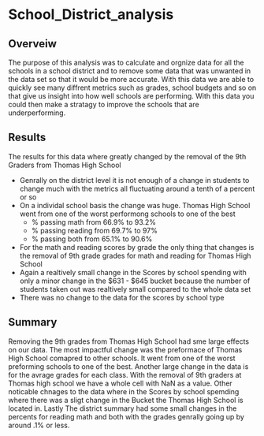 # School_District_analysis

## Overveiw
The purpose of this analysis was to calculate and orgnize data for all the schools in a school district and to remove some data that was unwanted in the data set so that it would be more accurate. With this data we are able to quickly see many diffrent metrics such as grades, school budgets and so on that give us insight into how well schools are performing. With this data you could then make a stratagy to improve the schools that are underperforming.  

## Results
The results for this data where greatly changed by the removal of the 9th Graders from Thomas High School
* Genrally on the district level it is not enough of a change in students to change much with the metrics all fluctuating around a tenth of a percent or so
* On a individal school basis the change was huge. Thomas High School went from one of the worst performong schools to one of the best
  * % passing math from 66.9% to 93.2%   
  * % passing reading from 69.7% to 97%
  * % passing both from 65.1% to 90.6%
 * For the math and reading scores by grade the only thing that changes is the removal of 9th grade grades for math and reading for Thomas High School
 * Again a realtively small change in the Scores by school spending with only a minor change in the $631 - $645 bucket because the number of students taken out was realtively small compared to the whole data set
 * There was no change to the data for the scores by school type

## Summary
Removing the 9th grades from Thomas High School had sme large effects on our data. The most impactful change was the preformace of Thomas High School comapred to other schools. It went from one of the worst preforming schools to one of the best. Another large change in the data is for the avrage grades for each class. With the removal of 9th graders at Thomas high school we have a whole cell with NaN as a value. Other noticable chnages to the data where in the Scores by school spemding where there was a sligt change in the Bucket the Thomas High School is located in. Lastly The district summary had some small changes in the percents for reading math and both with the grades genrally going up by around .1% or less.
  
